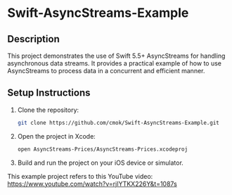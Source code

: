 # Swift-AsyncStreams-Example

## Description

This project demonstrates the use of Swift 5.5+ AsyncStreams for handling asynchronous data streams. It provides a practical example of how to use AsyncStreams to process data in a concurrent and efficient manner.

## Setup Instructions

1.  Clone the repository:

    ```bash
    git clone https://github.com/cmok/Swift-AsyncStreams-Example.git
    ```
2.  Open the project in Xcode:

    ```bash
    open AsyncStreams-Prices/AsyncStreams-Prices.xcodeproj
    ```
3.  Build and run the project on your iOS device or simulator.

This example project refers to this YouTube video: https://www.youtube.com/watch?v=rjIYTKX226Y&t=1087s
